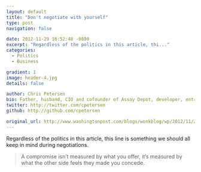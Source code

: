```yaml
---
layout: default
title: "Don't negotiate with yourself"
type: post
navigation: false

date: 2012-11-29 16:52:48 -0800
excerpt: "Regardless of the politics in this article, thi..."
categories:
  - Politics
  - Business

gradient: 1
image: header-4.jpg
details: false

author: Chris Petersen
bio: Father, husband, CIO and cofounder of Assay Depot, developer, entrepreneur and technologist.
twitter: http://twitter.com/cpetersen
github: http://github.com/cpetersen

original_url: http://www.washingtonpost.com/blogs/wonkblog/wp/2012/11/29/obama-to-gop-i-wont-negotiate-with-myself/
---
```



Regardless of the politics in this article, this line is something we should all keep in mind during negotiations.

 > A compromise isn’t measured by what you offer, it’s measured by what the other side feels they made you concede.

